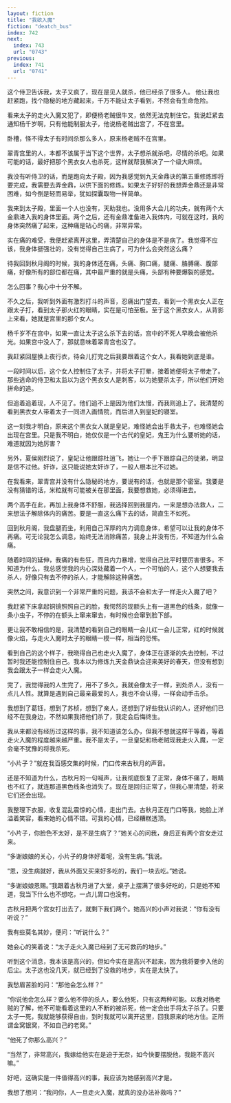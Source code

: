 ```yaml
---
layout: fiction
title: "我欲入魔"
fiction: "deatch_bus"
index: 742
next:
  index: 743
  url: "0743"
previous:
  index: 741
  url: "0741"
---
```

这个侍卫告诉我，太子又疯了，现在是见人就杀，他已经杀了很多人。  他让我也赶紧跑，找个隐秘的地方藏起来，千万不能让太子看到，不然会有生命危险。

看来太子的走火入魔又犯了，即便杨老贼很牛叉，依然无法克制住它。我说赶紧去通知杨千岁啊，只有他能制服太子，他说杨老贼出宫了，不在宫里。

卧槽，怪不得太子有时间杀那么多人，原来杨老贼不在宫里。

翠青宫里的人，本都不该属于当下这个世界，太子想杀就杀吧，尽情的杀吧。如果可能的话，最好把那个黑衣女人也杀死，这样就帮我解决了一个级大麻烦。

我没有听侍卫的话，而是跑向太子殿，因为我感觉到九天金鼎诀的第五重修炼即将要完成，我需要去弄金鼎，以供下面的修炼。如果太子好好的我想弄金鼎还是非常困难，如今倒是轻而易举，犹如探囊取物一样简单。

我来到太子殿，里面一个人也没有，天助我也。没用多大会儿的功夫，就有两个大金鼎进入我的身体里面。两个之后，还有金鼎准备进入我体内，可就在这时，我的身体突然痛了起来，这种痛是钻心的痛，非常异常。

实在痛的难受，我便赶紧离开这里，弄清楚自己的身体是不是病了。我觉得不应该，我身体挺强壮的，没有觉得自己生病了，可为什么会突然这么痛？

待我回到秋月阁的时候，我的身体还在痛，头痛、胸口痛，腿痛、胳膊痛、腹部痛，好像所有的部位都在痛，其中最严重的就是头痛，头部有种要爆裂的感觉。

怎么回事？我心中十分不解。

不久之后，我听到外面有激烈打斗的声音，忍痛出门望去，看到一个黑衣女人正在跟太子打，看到太子那火红的眼睛，实在是可怕至极。至于这个黑衣女人，从背影上来看，她就是宫里的那个女人。

杨千岁不在宫中，如果一直让太子这么杀下去的话，宫中的不死人早晚会被他杀光。如果宫中没人了，那就意味着翠青宫也没了。

我赶紧回屋换上夜行衣，待会儿打完之后我要跟着这个女人，我看她到底是谁。

一段时间以后，这个女人控制住了太子，并将太子打晕，接着她便将太子带走了。那些逃命的侍卫和太监以为这个黑衣女人是刺客，以为她要杀太子，所以他们开始拼命的追。

但追着追着现，人不见了。他们追不上是因为他们太慢，而我则追上了。我清楚的看到黑衣女人带着太子一同进入画情院，而后进入到皇妃的寝室。

这一刻我才明白，原来这个黑衣女人就是皇妃，难怪她会出手救太子，也难怪她会出现在宫里。只是我不明白，她仅仅是一个古代的皇妃，鬼王为什么要听她的话，难道就因为她厉害？

另外，夏侯刚烈说了，皇妃让他跟踪杜逍飞，她让一个手下跟踪自己的徒弟，明显是信不过他。奸诈，这只能说她太奸诈了，一般人根本比不过她。

在我看来，翠青宫并没有什么隐秘的地方，要说有的话，也就是那个密室。我要是没有猜错的话，米粒就有可能被关在那里面，我要想救她，必须得进去。

两个高手在此，再加上我身体不舒服，我选择回到我屋内，一来是想办法救人，二来想法子解除体内的痛苦。要是一直这么痛下去的话，简直生不如死。

回到秋月阁，我盘腿而坐，利用自己浑厚的内力调息身体，希望可以让我的身体不再痛。可无论我怎么调息，始终无法消除痛苦，我身上并没有伤，不知道为什么会痛。

随着时间的延伸，我痛的有些狂，而且内力暴增，觉得自己比平时要厉害很多。不知道为什么，我总感觉我的内心深处藏着一个人，一个可怕的人，这个人想要我去杀人，好像只有去不停的杀人，才能解除这种痛苦。

突然之间，我意识到一个非常严重的问题，我该不会和太子一样走火入魔了吧？

我赶紧下床拿起铜镜照照自己的脸，我愕然的现额头上有一道黑色的线条，就像一条小虫子，不停的在额头上窜来窜去，有时候也会窜到脸下部。

更让我不敢相信的是，我清楚的看到自己的眼睛一会儿红一会儿正常，红的时候就像火焰，与走火入魔时太子的眼睛一模一样，相当的恐怖。

看到自己的这个样子，我晓得自己也走火入魔了，身体正在逐渐的失去控制，不过暂时我还能控制住自己。我本以为修炼九天金鼎诀会迎来美好的春天，但没有想到我会跟太子一样会走火入魔。

完了，我觉得我的人生完了，用不了多久，我就会像太子一样，到处杀人，没有一点儿人性。就算是遇到自己最亲最爱的人，我也不会认得，一样会动手击杀。

我想到了葛钰，想到了苏桢，想到了亲人，还想到了好些我认识的人，还好他们已经不在我身边，不然如果我把他们杀了，我定会后悔终生。

我从来都没有经历过这样的事，我不知道该怎么办，但我不想就这样干等着，等着走火入魔的程度越来越严重。我不是太子，一旦皇妃和杨老贼现我走火入魔，一定会毫不犹豫的将我杀死。

“小片子？”就在我百感交集的时候，门口传来古秋月的声音。

还是不知道为什么，古秋月的一句喊声，让我彻底恢复了正常，身体不痛了，眼睛也不红了，就连那道黑色线条也消失了。现在是回归正常了，但我心里清楚，将来它们还会出现。

我整理下衣服，收复混乱震惊的心情，走出门去。古秋月正在门口等我，她脸上洋溢着笑容，看来她的心情不错。可我的心情，已经糟糕透顶。

“小片子，你脸色不太好，是不是生病了？”她关心的问我，身后正有两个宫女走过来。

“多谢娘娘的关心，小片子的身体好着呢，没有生病。”我说。

“恩，没生病就好，我从外面又买来好多吃的，我们一块去吃。”她说。

“多谢娘娘恩赐。”我跟着古秋月进了大堂，桌子上摆满了很多好吃的，只是她不知道，我当下什么也不想吃，一点儿胃口也没有。

古秋月把两个宫女打出去了，就剩下我们两个。她高兴的小声对我说：“你有没有听说？”

我有些莫名其妙，便问：“听说什么？”

她会心的笑着说：“太子走火入魔已经到了无可救药的地步。”

听到这个消息，我本该是高兴的，但如今实在是高兴不起来，因为我将要步入他的后尘。太子这也没几天，就已经到了没救的地步，实在是太快了。

我愁眉苦脸的问：“那他会怎么样？”

“你说他会怎么样？要么他不停的杀人，要么他死，只有这两种可能。以我对杨老贼的了解，他不可能看着这里的人不断的被杀死，他一定会出手将太子杀了。只要太子一死，我就能够获得自由，到时我就可以离开这里，回我原来的地方住。正所谓金窝银窝，不如自己的老窝。”

“他死了你那么高兴？”

“当然了，非常高兴，我嫁给他实在是迫于无奈，如今快要摆脱他，我能不高兴嘛。”

好吧，这确实是一件值得高兴的事，我应该为她感到高兴才是。

我想了想问：“我问你，人一旦走火入魔，就真的没办法补救吗？”